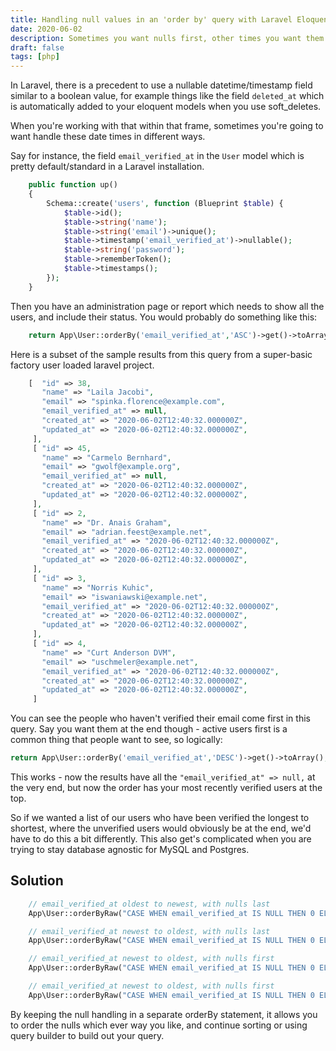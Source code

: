 ```yaml
---
title: Handling null values in an 'order by' query with Laravel Eloquent (Laravel Beginner, mysql + postgres compatible)
date: 2020-06-02
description: Sometimes you want nulls first, other times you want them last
draft: false
tags: [php]
---
```


In Laravel, there is a precedent to use a nullable datetime/timestamp field similar to a boolean value, for example things like the field `deleted_at` which is automatically added to your eloquent models when you use soft_deletes.

When you're working with that within that frame, sometimes you're going to want handle these date times in different ways.

Say for instance, the field `email_verified_at` in the `User` model which is pretty default/standard in a Laravel installation.

```php
    public function up()
    {
        Schema::create('users', function (Blueprint $table) {
            $table->id();
            $table->string('name');
            $table->string('email')->unique();
            $table->timestamp('email_verified_at')->nullable();
            $table->string('password');            
            $table->rememberToken();
            $table->timestamps();
        });
    }
```

Then you have an administration page or report which needs to show all the users, and include their status.  You would probably do something like this:

```php
    return App\User::orderBy('email_verified_at','ASC')->get()->toArray();
```
 Here is a subset of the sample results from this query from a super-basic factory user loaded laravel project.
 
```php
    [  "id" => 38,
       "name" => "Laila Jacobi",
       "email" => "spinka.florence@example.com",
       "email_verified_at" => null,
       "created_at" => "2020-06-02T12:40:32.000000Z",
       "updated_at" => "2020-06-02T12:40:32.000000Z",
     ],
     [ "id" => 45,
       "name" => "Carmelo Bernhard",
       "email" => "gwolf@example.org",
       "email_verified_at" => null,
       "created_at" => "2020-06-02T12:40:32.000000Z",
       "updated_at" => "2020-06-02T12:40:32.000000Z",
     ],
     [ "id" => 2,
       "name" => "Dr. Anais Graham",
       "email" => "adrian.feest@example.net",
       "email_verified_at" => "2020-06-02T12:40:32.000000Z",
       "created_at" => "2020-06-02T12:40:32.000000Z",
       "updated_at" => "2020-06-02T12:40:32.000000Z",
     ],
     [ "id" => 3,
       "name" => "Norris Kuhic",
       "email" => "iswaniawski@example.net",
       "email_verified_at" => "2020-06-02T12:40:32.000000Z",
       "created_at" => "2020-06-02T12:40:32.000000Z",
       "updated_at" => "2020-06-02T12:40:32.000000Z",
     ],
     [ "id" => 4,
       "name" => "Curt Anderson DVM",
       "email" => "uschmeler@example.net",
       "email_verified_at" => "2020-06-02T12:40:32.000000Z",
       "created_at" => "2020-06-02T12:40:32.000000Z",
       "updated_at" => "2020-06-02T12:40:32.000000Z",
     ]
```

You can see the people who haven't verified their email come first in this query.
Say you want them at the end though - active users first is a common thing that people want to see, so logically: 
```php
return App\User::orderBy('email_verified_at','DESC')->get()->toArray();
```

This works - now the results have all the ```"email_verified_at" => null,``` at the very end, but now the order has your most recently verified users at the top.

So if we wanted a list of our users who have been verified the longest to shortest, where the unverified users would obviously be at the end, we'd have to do this a bit differently.  This also get's complicated when you are trying to stay database agnostic for MySQL and Postgres. 

## Solution

```php
    // email_verified_at oldest to newest, with nulls last
    App\User::orderByRaw("CASE WHEN email_verified_at IS NULL THEN 0 ELSE 1 END DESC")->orderBy('email_verified_at','DESC')->get()->toArray();

    // email_verified_at newest to oldest, with nulls last
    App\User::orderByRaw("CASE WHEN email_verified_at IS NULL THEN 0 ELSE 1 END DESC")->orderBy('email_verified_at', 'ASC')->get()->toArray();

    // email_verified_at newest to oldest, with nulls first
    App\User::orderByRaw("CASE WHEN email_verified_at IS NULL THEN 0 ELSE 1 END ASC")->orderBy('email_verified_at', 'DESC')->get()->toArray();

    // email_verified_at newest to oldest, with nulls first
    App\User::orderByRaw("CASE WHEN email_verified_at IS NULL THEN 0 ELSE 1 END ASC")->orderBy('email_verified_at', 'ASC')->get()->toArray();
```

By keeping the null handling in a separate orderBy statement, it allows you to order the nulls which ever way you like, and continue sorting or using query builder to build out your query.
 